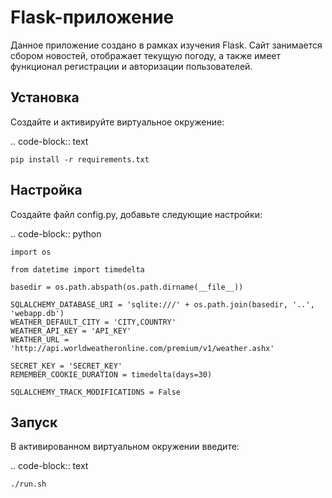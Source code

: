 Flask-приложение
=====
Данное приложение создано в рамках изучения Flask. Сайт занимается сбором новостей, отображает текущую погоду, а также имеет функционал регистрации и авторизации пользователей.

Установка
---------
Создайте и активируйте виртуальное окружение:

.. code-block:: text

    pip install -r requirements.txt

Настройка
---------
Создайте файл config.py, добавьте следующие настройки:

.. code-block:: python

    import os

    from datetime import timedelta

    basedir = os.path.abspath(os.path.dirname(__file__))

    SQLALCHEMY_DATABASE_URI = 'sqlite:///' + os.path.join(basedir, '..', 'webapp.db')
    WEATHER_DEFAULT_CITY = 'CITY,COUNTRY'
    WEATHER_API_KEY = 'API_KEY'
    WEATHER_URL = 'http://api.worldweatheronline.com/premium/v1/weather.ashx'

    SECRET_KEY = 'SECRET_KEY'
    REMEMBER_COOKIE_DURATION = timedelta(days=30)

    SQLALCHEMY_TRACK_MODIFICATIONS = False

Запуск
-------

В активированном виртуальном окружении введите:

.. code-block:: text

    ./run.sh
